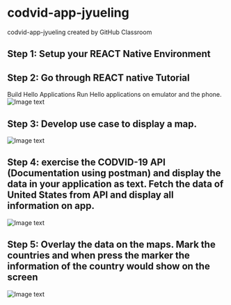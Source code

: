 # codvid-app-jyueling
codvid-app-jyueling created by GitHub Classroom

## Step 1:  Setup your REACT Native Environment
## Step 2:  Go through REACT native Tutorial
Build Hello Applications
Run Hello applications on emulator and the phone.
![Image text](https://github.com/BUEC500C1/codvid-app-jyueling/raw/master/screenshot1.png)
## Step 3:  Develop use case to display a map.
![Image text](https://github.com/BUEC500C1/codvid-app-jyueling/raw/master/screenshot2.png)
## Step 4:  exercise the CODVID-19 API (Documentation using postman) and display the data in your application as text. Fetch the data of United States from API and display all information on app.
![Image text](https://github.com/BUEC500C1/codvid-app-jyueling/raw/master/screenshot3.png)
## Step 5:  Overlay the data on the maps. Mark the countries and when press the marker the information of the country would show on the screen
![Image text](https://github.com/BUEC500C1/codvid-app-jyueling/raw/master/screenshot4.png)
